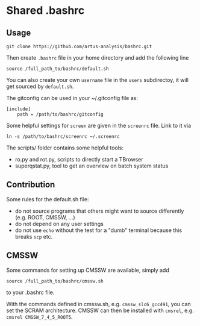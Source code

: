 Shared .bashrc
==============

Usage
-----

    git clone https://github.com/artus-analysis/bashrc.git

Then create `.bashrc` file in your home directory and add the following line

    source /full_path_to/bashrc/default.sh

You can also create your own `username` file in the `users` subdirectoy, it will get sourced by `default.sh`.

The gitconfig can be used in your ~/.gitconfig file as:

    [include]
        path = /path/to/bashrc/gitconfig

Some helpful settings for `screen` are given in the `screenrc` file. Link to it via 

    ln -s /path/to/bashrc/screenrc ~/.screenrc

The scripts/ folder contains some helpful tools:
- ro.py and rot.py, scripts to directly start a TBrowser
- superqstat.py, tool to get an overview on batch system status

Contribution
------------

Some rules for the default.sh file:
- do not source programs that others might want to source differently (e.g. ROOT, CMSSW, ...)
- do not depend on any user settings
- do not use `echo` without the test for a "dumb" terminal because this breaks `scp` etc.


CMSSW
------------
Some commands for setting up CMSSW are available, simply add

    source /full_path_to/bashrc/cmssw.sh

to your .bashrc file.

With the commands defined in cmssw.sh, e.g. `cmssw_slc6_gcc491`,
you can set the SCRAM architecture. CMSSW can then be installed with `cmsrel`,
e.g. `cmsrel CMSSW_7_4_5_ROOT5`.

